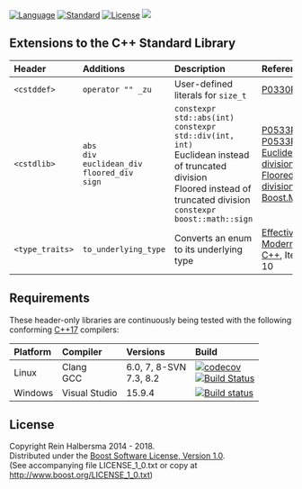 [![Language](https://img.shields.io/badge/language-C++-blue.svg)](https://isocpp.org/) 
[![Standard](https://img.shields.io/badge/c%2B%2B-17-blue.svg)](https://en.wikipedia.org/wiki/C%2B%2B#Standardization) 
[![License](https://img.shields.io/badge/license-Boost-blue.svg)](https://opensource.org/licenses/BSL-1.0) 
[![](https://tokei.rs/b1/github/rhalbersma/xstd)](https://github.com/rhalbersma/xstd)

Extensions to the C++ Standard Library
--------------------------------------

| Header          | Additions         | Description | Reference |
| :-------------- | :---------------- | :---------- | :---------|
| `<cstddef>`     | `operator "" _zu` | User-defined literals for `size_t` | [P0330R2](http://www.open-std.org/jtc1/sc22/wg21/docs/papers/2018/p0330r2.html) |
| `<cstdlib>`     | `abs` <br> `div` <br> `euclidean_div` <br> `floored_div` <br> `sign` | `constexpr std::abs(int)` <br> `constexpr std::div(int, int)` <br> Euclidean instead of truncated division <br> Floored instead of truncated division <br> `constexpr boost::math::sign` | [P0533R3](http://www.open-std.org/jtc1/sc22/wg21/docs/papers/2018/p0533r3.pdf) <br> [P0533R3](http://www.open-std.org/jtc1/sc22/wg21/docs/papers/2018/p0533r3.pdf) <br> [Euclidean division](https://en.wikipedia.org/wiki/Euclidean_division) <br> [Floored division](http://research.microsoft.com/pubs/151917/divmodnote-letter.pdf) <br> [Boost.Math](https://www.boost.org/doc/libs/1_67_0/libs/math/doc/html/math_toolkit/sign_functions.html) |
| `<type_traits>` | `to_underlying_type` | Converts an enum to its underlying type | [Effective Modern C++](http://shop.oreilly.com/product/0636920033707.do), Item 10 | 

Requirements
------------

These header-only libraries are continuously being tested with the following conforming [C++17](http://www.open-std.org/jtc1/sc22/wg21/docs/papers/2017/n4659.pdf) compilers:

| Platform | Compiler | Versions | Build |
| :------- | :------- | :------- | :---- |
| Linux    | Clang <br> GCC | 6.0, 7, 8-SVN<br> 7.3, 8.2 | [![codecov](https://codecov.io/gh/rhalbersma/xstd/branch/master/graph/badge.svg)](https://codecov.io/gh/rhalbersma/xstd) <br> [![Build Status](https://travis-ci.org/rhalbersma/xstd.svg)](https://travis-ci.org/rhalbersma/xstd) |
| Windows  | Visual Studio  |                     15.9.4 | [![Build status](https://ci.appveyor.com/api/projects/status/nu193iqabu749mpx?svg=true)](https://ci.appveyor.com/project/rhalbersma/xstd) |

License
-------

Copyright Rein Halbersma 2014 - 2018.   
Distributed under the [Boost Software License, Version 1.0](http://www.boost.org/users/license.html).   
(See accompanying file LICENSE_1_0.txt or copy at http://www.boost.org/LICENSE_1_0.txt)
